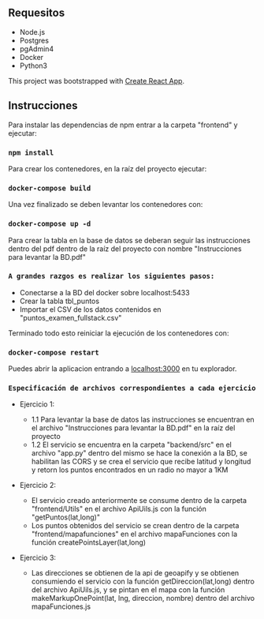 ## Requesitos

* Node.js
* Postgres
* pgAdmin4
* Docker
* Python3

This project was bootstrapped with [Create React App](https://github.com/facebook/create-react-app).

## Instrucciones

Para instalar las dependencias de npm entrar a la carpeta "frontend" y ejecutar:

### `npm install`

Para crear los contenedores, en la raíz del proyecto ejecutar:

### `docker-compose build`

Una vez finalizado se deben levantar los contenedores con:

### `docker-compose up -d`

Para crear la tabla en la base de datos se deberan seguir las instrucciones dentro del pdf dentro de la raíz del proyecto con nombre "Instrucciones para levantar la BD.pdf"

### `A grandes razgos es realizar los siguientes pasos:`

* Conectarse a la BD del docker sobre localhost:5433
* Crear la tabla tbl_puntos
* Importar el CSV de los datos contenidos en "puntos_examen_fullstack.csv"

Terminado todo esto reiniciar la ejecución de los contenedores con:

### `docker-compose restart`

Puedes abrir la aplicacion entrando a [localhost:3000](http://localhost:3000) en tu explorador.

### `Especificación de archivos correspondientes a cada ejercicio`

* Ejercicio 1: 
    * 1.1 Para levantar la base de datos las instrucciones se encuentran en el archivo "Instrucciones para levantar la BD.pdf" en la raíz del proyecto
    * 1.2 El servicio se encuentra en la carpeta "backend/src" en el archivo "app.py" dentro del mismo se hace la conexión a la BD, se habilitan las CORS y se crea el servicio que recibe latitud y longitud y retorn los puntos encontrados en un radio no mayor a 1KM

 * Ejercicio 2:
    * El servicio creado anteriormente se consume dentro de la carpeta "frontend/Utils" en el archivo ApiUils.js con la función "getPuntos(lat,long)"
    * Los puntos obtenidos del servicio se crean dentro de la carpeta "frontend/mapafunciones" en el archivo mapaFunciones con la función createPointsLayer(lat,long)

 * Ejercicio 3:
    * Las direcciones se obtienen de la api de geoapify y se obtienen consumiendo el servicio con la función getDireccion(lat,long) dentro del archivo ApiUils.js, y se pintan en el mapa con la función makeMarkupOnePoint(lat, lng, direccion, nombre) dentro del archivo mapaFunciones.js


